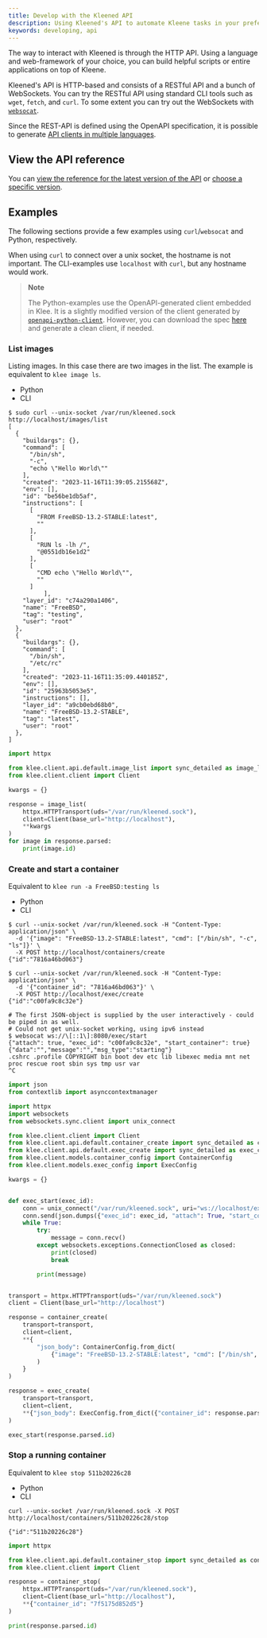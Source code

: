 ```yaml
---
title: Develop with the Kleened API
description: Using Kleened's API to automate Kleene tasks in your preferred language
keywords: developing, api
---
```


The way to interact with Kleened is through the HTTP API.
Using a language and web-framework of your choice, you can build helpful scripts
or entire applications on top of Kleene.

Kleened's API is HTTP-based and consists of a RESTful API and a bunch of WebSockets.
You can try the RESTful API using standard CLI tools such as
`wget`, `fetch`, and `curl`. To some extent you can try out the WebSockets with
[`websocat`](https://github.com/vi/websocat).

Since the REST-API is defined using the OpenAPI specification, it is possible to
generate [API clients in multiple languages](https://openapi.tools/).

## View the API reference

You can [view the reference for the latest version of the API](/reference/kleened/kleened-v0.0.1/)
or [choose a specific version](/reference/kleened/version-history/).

## Examples

The following sections provide a few examples using `curl`/`websocat` and Python,
respectively.

When using `curl` to connect over a unix socket, the hostname is not important.
The CLI-examples use `localhost` with `curl`, but any hostname would work.

> **Note**
>
> The Python-examples use the OpenAPI-generated client embedded in Klee.
> It is a slightly modified version of the client generated by [`openapi-python-client`](https://github.com/openapi-generators/openapi-python-client).
> However, you can download the spec [here](/reference/kleened/kleened-v0.0.1.yaml) and
> generate a clean client, if needed.

### List images

Listing images. In this case there are two images in the list.
The example is equivalent to `klee image ls`.

<ul class="nav nav-tabs">
  <li><a data-toggle="tab" data-target="#tab-list-python" data-group="python">Python</a></li>
  <li class="active"><a data-toggle="tab" data-target="#tab-list-curl" data-group="curl">CLI</a></li>
</ul>

<div class="tab-content">

<div id="tab-list-curl" class="tab-pane fade in active" markdown="1">

```console
$ sudo curl --unix-socket /var/run/kleened.sock http://localhost/images/list
[
  {
    "buildargs": {},
    "command": [
      "/bin/sh",
      "-c",
      "echo \"Hello World\""
    ],
    "created": "2023-11-16T11:39:05.215568Z",
    "env": [],
    "id": "be56be1db5af",
    "instructions": [
      [
        "FROM FreeBSD-13.2-STABLE:latest",
        ""
      ],
      [
        "RUN ls -lh /",
        "@0551db16e1d2"
      ],
      [
        "CMD echo \"Hello World\"",
        ""
      ]
          ],
    "layer_id": "c74a290a1406",
    "name": "FreeBSD",
    "tag": "testing",
    "user": "root"
  },
  {
    "buildargs": {},
    "command": [
      "/bin/sh",
      "/etc/rc"
    ],
    "created": "2023-11-16T11:35:09.440185Z",
    "env": [],
    "id": "25963b5053e5",
    "instructions": [],
    "layer_id": "a9cb0ebd68b0",
    "name": "FreeBSD-13.2-STABLE",
    "tag": "latest",
    "user": "root"
  },
]
```

</div>

<div id="tab-list-python" class="tab-pane fade" markdown="1">

```python
import httpx

from klee.client.api.default.image_list import sync_detailed as image_list
from klee.client.client import Client

kwargs = {}

response = image_list(
    httpx.HTTPTransport(uds="/var/run/kleened.sock"),
    client=Client(base_url="http://localhost"),
    **kwargs
)
for image in response.parsed:
    print(image.id)
```

</div>

</div><!-- end tab-content -->

### Create and start a container

Equivalent to `klee run -a FreeBSD:testing ls`

<ul class="nav nav-tabs">
  <li><a data-toggle="tab" data-target="#tab-run-python" data-group="python">Python</a></li>
  <li class="active"><a data-toggle="tab" data-target="#tab-run-curl" data-group="curl">CLI</a></li>
</ul>

<div class="tab-content">
<div id="tab-run-curl" class="tab-pane fade in active" markdown="1">

```console
$ curl --unix-socket /var/run/kleened.sock -H "Content-Type: application/json" \
  -d '{"image": "FreeBSD-13.2-STABLE:latest", "cmd": ["/bin/sh", "-c", "ls"]}' \
  -X POST http://localhost/containers/create
{"id":"7816a46bd063"}

$ curl --unix-socket /var/run/kleened.sock -H "Content-Type: application/json" \
  -d '{"container_id": "7816a46bd063"}' \
  -X POST http://localhost/exec/create
{"id":"c00fa9c8c32e"}

# The first JSON-object is supplied by the user interactively - could be piped in as well.
# Could not get unix-socket working, using ipv6 instead
$ websocat ws://\[::1\]:8080/exec/start
{"attach": true, "exec_id": "c00fa9c8c32e", "start_container": true}
{"data":"","message":"","msg_type":"starting"}
.cshrc .profile COPYRIGHT bin boot dev etc lib libexec media mnt net proc rescue root sbin sys tmp usr var
^C
```

</div>
<div id="tab-run-python" class="tab-pane fade" markdown="1">

```python
import json
from contextlib import asynccontextmanager

import httpx
import websockets
from websockets.sync.client import unix_connect

from klee.client.client import Client
from klee.client.api.default.container_create import sync_detailed as container_create
from klee.client.api.default.exec_create import sync_detailed as exec_create
from klee.client.models.container_config import ContainerConfig
from klee.client.models.exec_config import ExecConfig

kwargs = {}


def exec_start(exec_id):
    conn = unix_connect("/var/run/kleened.sock", uri="ws://localhost/exec/start")
    conn.send(json.dumps({"exec_id": exec_id, "attach": True, "start_container": True}))
    while True:
        try:
            message = conn.recv()
        except websockets.exceptions.ConnectionClosed as closed:
            print(closed)
            break

        print(message)


transport = httpx.HTTPTransport(uds="/var/run/kleened.sock")
client = Client(base_url="http://localhost")

response = container_create(
    transport=transport,
    client=client,
    **{
        "json_body": ContainerConfig.from_dict(
            {"image": "FreeBSD-13.2-STABLE:latest", "cmd": ["/bin/sh", "-c", "ls"]}
        )
    }
)

response = exec_create(
    transport=transport,
    client=client,
    **{"json_body": ExecConfig.from_dict({"container_id": response.parsed.id})}
)

exec_start(response.parsed.id)
```

</div>
</div><!-- end tab-content -->


### Stop a running container

Equivalent to `klee stop 511b20226c28`

<ul class="nav nav-tabs">
  <li><a data-toggle="tab" data-target="#tab-stop-python" data-group="python">Python</a></li>
  <li class="active"><a data-toggle="tab" data-target="#tab-stop-curl" data-group="curl">CLI</a></li>
</ul>

<div class="tab-content">
<div id="tab-stop-curl" class="tab-pane fade in active" markdown="1">

```console
curl --unix-socket /var/run/kleened.sock -X POST http://localhost/containers/511b20226c28/stop

{"id":"511b20226c28"}
```

</div>

<div id="tab-stop-python" class="tab-pane fade" markdown="1">

```python
import httpx

from klee.client.api.default.container_stop import sync_detailed as container_stop
from klee.client.client import Client

response = container_stop(
    httpx.HTTPTransport(uds="/var/run/kleened.sock"),
    client=Client(base_url="http://localhost"),
    **{"container_id": "7f5175d852d5"}
)

print(response.parsed.id)
```

</div>
</div><!-- end tab-content -->
